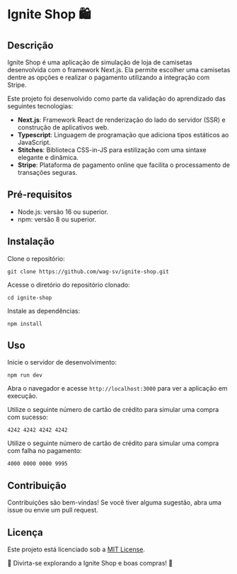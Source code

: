 # Ignite Shop 🛍️

## Descrição

Ignite Shop é uma aplicação de simulação de loja de camisetas desenvolvida com o framework Next.js. Ela permite escolher uma camisetas dentre as opções e realizar o pagamento utilizando a integração com Stripe.

Este projeto foi desenvolvido como parte da validação do aprendizado das seguintes tecnologias:

- **Next.js**: Framework React de renderização do lado do servidor (SSR) e construção de aplicativos web.
- **Typescript**: Linguagem de programação que adiciona tipos estáticos ao JavaScript.
- **Stitches**: Biblioteca CSS-in-JS para estilização com uma sintaxe elegante e dinâmica.
- **Stripe**: Plataforma de pagamento online que facilita o processamento de transações seguras.

## Pré-requisitos

- Node.js: versão 16 ou superior.
- npm: versão 8 ou superior.

## Instalação

Clone o repositório:

```
git clone https://github.com/wag-sv/ignite-shop.git
```

Acesse o diretório do repositório clonado:

```
cd ignite-shop
```

Instale as dependências:

```
npm install
```

## Uso

Inicie o servidor de desenvolvimento:

```
npm run dev
```

Abra o navegador e acesse `http://localhost:3000` para ver a aplicação em execução.


Utilize o seguinte número de cartão de crédito para simular uma compra com sucesso:

```
4242 4242 4242 4242
```

Utilize o seguinte número de cartão de crédito para simular uma compra com falha no pagamento: 

```
4000 0000 0000 9995
```

## Contribuição

Contribuições são bem-vindas! Se você tiver alguma sugestão, abra uma issue ou envie um pull request.

## Licença

Este projeto está licenciado sob a [MIT License](https://opensource.org/licenses/MIT).

🚀 Divirta-se explorando a Ignite Shop e boas compras! 🛒